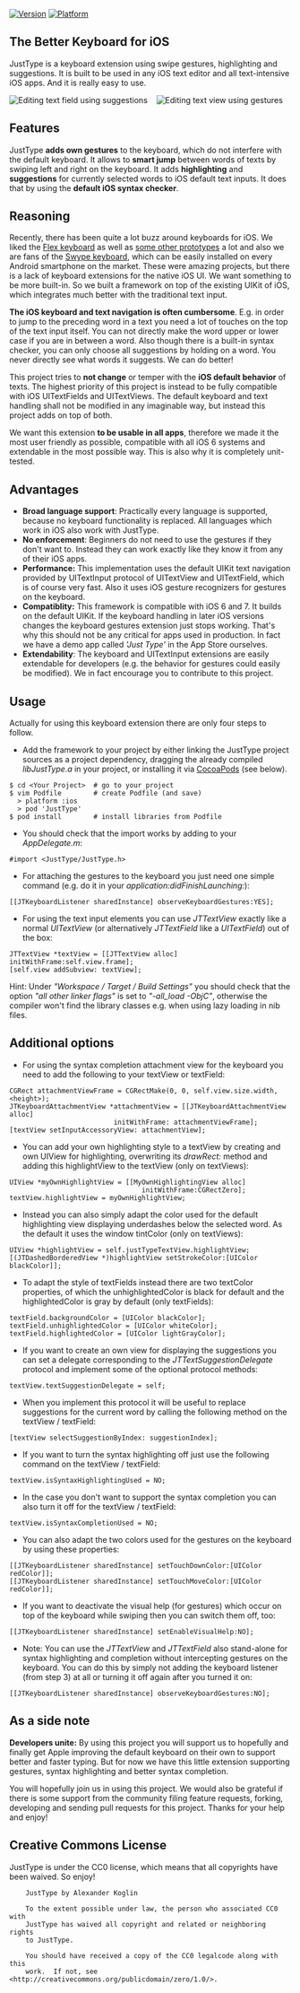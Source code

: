 
[![Version](http://cocoapod-badges.herokuapp.com/v/JustType/badge.png)](http://cocoadocs.org/docsets/JustType)
[![Platform](http://cocoapod-badges.herokuapp.com/p/JustType/badge.png)](http://cocoadocs.org/docsets/JustType)

The Better Keyboard for iOS
---------------------

JustType is a keyboard extension using swipe gestures, highlighting and suggestions. It is built to be used in any iOS text editor and all text-intensive iOS apps. And it is really easy to use.

![Editing text field using suggestions](http://dl.dropboxusercontent.com/u/82016/justtype_1_small.png) &nbsp;&nbsp; ![Editing text view using gestures](http://dl.dropboxusercontent.com/u/82016/justtype_2_small.png)

Features
---------------------

JustType **adds own gestures** to the keyboard, which do not interfere with the default keyboard. It allows to **smart jump** between words of texts by swiping left and right on the keyboard. It adds **highlighting** and **suggestions** for currently selected words to iOS default text inputs. It does that by using the **default iOS syntax checker**.

Reasoning
---------------------

Recently, there has been quite a lot buzz around keyboards for iOS. We liked the [Flex keyboard](http://fleksy.com/) as well as [some other prototypes](http://www.youtube.com/watch?v=RGQTaHGQ04Q) a lot and also we are fans of the [Swype keyboard](http://www.swype.com/), which can be easily installed on every Android smartphone on the market. These were amazing projects, but there is a lack of keyboard extensions for the native iOS UI. We want something to be more built-in. So we built a framework on top of the existing UIKit of iOS, which integrates much better with the traditional text input.

**The iOS keyboard and text navigation is often cumbersome**. E.g. in order to jump to the preceding word in a text you need a lot of touches on the top of the text input itself. You can not directly make the word upper or lower case if you are in between a word. Also though there is a built-in syntax checker, you can only choose all suggestions by holding on a word. You never directly see what words it suggests. We can do better!

This project tries to **not change** or temper with the **iOS default behavior** of texts. The highest priority of this project is instead to be fully compatible with iOS UITextFields and UITextViews. The default keyboard and text handling shall not be modified in any imaginable way, but instead this project adds on top of both. 

We want this extension **to be usable in all apps**, therefore we made it the most user friendly as possible, compatible with all iOS 6 systems and extendable in the most possible way. This is also why it is completely unit-tested.

Advantages
---------------------

* **Broad language support**: Practically every language is supported, because no keyboard functionality is replaced. All languages which work in iOS also work with JustType.
* **No enforcement**: Beginners do not need to use the gestures if they don't want to. Instead they can work exactly like they know it from any of their iOS apps.
* **Performance:** This implementation uses the default UIKit text navigation provided by UITextInput protocol of UITextView and UITextField, which is of course very fast. Also it uses iOS gesture recognizers for gestures on the keyboard.
* **Compatiblity:** This framework is compatible with iOS 6 and 7. It builds on the default UIKit. If the keyboard handling in later iOS versions changes the keyboard gestures extension just stops working. That's why this should not be any critical for apps used in production. In fact we have a demo app called *'Just Type'* in the App Store ourselves.
* **Extendability**: The keyboard and UITextInput extensions are easily extendable for developers (e.g. the behavior for gestures could easily be modified). We in fact encourage you to contribute to this project.


Usage
---------------------
Actually for using this keyboard extension there are only four steps to follow. 

- Add the framework to your project by either linking the JustType project sources as a project dependency, dragging the already compiled *libJustType.a* in your project, or installing it via [CocoaPods](http://www.cocoapods.org) (see below).

```
$ cd <Your Project>  # go to your project
$ vim Podfile        # create Podfile (and save)
  > platform :ios
  > pod 'JustType'
$ pod install        # install libraries from Podfile
```

- You should check that the import works by adding to your *AppDelegate.m*:

```objc
#import <JustType/JustType.h>
```

- For attaching the gestures to the keyboard you just need one simple command (e.g. do it in your *application:didFinishLaunching:*):

```objc
[[JTKeyboardListener sharedInstance] observeKeyboardGestures:YES];
```

- For using the text input elements you can use *JTTextView* exactly like a normal *UITextView* (or alternatively *JTTextField* like a *UITextField*) out of the box:

```objc
JTTextView *textView = [[JTTextView alloc] initWithFrame:self.view.frame];
[self.view addSubview: textView];
```

Hint: Under *"Workspace / Target / Build Settings"* you should check that the option *"all other linker flags"* is set to *"-all_load -ObjC"*, otherwise the compiler won't find the library classes e.g. when using lazy loading in nib files.

Additional options
---------------------

* For using the syntax completion attachment view for the keyboard you need to add the following to your textView or textField:

```objc
CGRect attachmentViewFrame = CGRectMake(0, 0, self.view.size.width, <height>);
JTKeyboardAttachmentView *attachmentView = [[JTKeyboardAttachmentView alloc] 
                          initWithFrame: attachmentViewFrame];
[textView setInputAccessoryView: attachmentView];
```

* You can add your own highlighting style to a textView by creating and own UIView for highlighting, overwriting its *drawRect:* method and adding this highlightView to the textView (only on textViews):

```objc
UIView *myOwnHighlightView = [[MyOwnHighlightingView alloc] 
                                 initWithFrame:CGRectZero];
textView.highlightView = myOwnHighlightView;
```

* Instead you can also simply adapt the color used for the default highlighting view displaying underdashes below the selected word. As the default it uses the window tintColor (only on textViews):

```objc
UIView *highlightView = self.justTypeTextView.highlightView;
[(JTDashedBorderedView *)highlightView setStrokeColor:[UIColor blackColor]];
```

* To adapt the style of textFields instead there are two textColor properties, of which the unhighlightedColor is black for default and the highlightedColor is gray by default (only textFields):

```objc
textField.backgroundColor = [UIColor blackColor];
textField.unhighlightedColor = [UIColor whiteColor];
textField.highlightedColor = [UIColor lightGrayColor];
```

* If you want to create an own view for displaying the suggestions you can set a delegate corresponding to the *JTTextSuggestionDelegate* protocol and implement some of the optional protocol methods:

```objc
textView.textSuggestionDelegate = self;
```

* When you implement this protocol it will be useful to replace suggestions for the current word by calling the following method on the textView / textField:

```objc
[textView selectSuggestionByIndex: suggestionIndex];
```

* If you want to turn the syntax highlighting off just use the following command on the textView / textField:

```objc
textView.isSyntaxHighlightingUsed = NO;
```

* In the case you don't want to support the syntax completion you can also turn it off for the textView / textField:

```objc
textView.isSyntaxCompletionUsed = NO;
```

* You can also adapt the two colors used for the gestures on the keyboard by using these properties:

```objc
[[JTKeyboardListener sharedInstance] setTouchDownColor:[UIColor redColor]];
[[JTKeyboardListener sharedInstance] setTouchMoveColor:[UIColor redColor]];
```

* If you want to deactivate the visual help (for gestures) which occur on top of the keyboard while swiping then you can switch them off, too:

```objc
[[JTKeyboardListener sharedInstance] setEnableVisualHelp:NO];
```

* Note: You can use the *JTTextView* and *JTTextField* also stand-alone for syntax highlighting and completion  without intercepting gestures on the keyboard. You can do this by simply not adding the keyboard listener (from step 3) at all or turning it off again after you turned it on:

```objc
[[JTKeyboardListener sharedInstance] observeKeyboardGestures:NO];
```

As a side note 
---------------------

**Developers unite:** By using this project you will support us to hopefully and finally get Apple improving the default keyboard on their own to support better and faster typing. But for now we have this little extension supporting gestures, syntax highlighting and better syntax completion. 

You will hopefully join us in using this project. We would also be grateful if there is some support from the community filing feature requests, forking, developing and sending pull requests for this project. Thanks for your help and enjoy!

Creative Commons License
--------------------
JustType is under the CC0 license, which means that all copyrights have been waived. So enjoy!

        JustType by Alexander Koglin
        
        To the extent possible under law, the person who associated CC0 with
        JustType has waived all copyright and related or neighboring rights
        to JustType.

        You should have received a copy of the CC0 legalcode along with this
        work.  If not, see <http://creativecommons.org/publicdomain/zero/1.0/>.